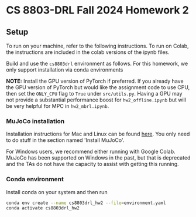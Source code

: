# CS 8803-DRL Fall 2024 Homework 2

## Setup
To run on your machine, refer to the following instructions. To run on Colab, the instructions are included in the colab versions of the ipynb files.

Build and use the `cs8803drl` environment as follows. For this homework, we only support installation via conda environments

**NOTE:** Install the GPU version of PyTorch if preferred. If you already have the GPU version of PyTorch but would like the assignment code to use CPU, then set the `ONLY_CPU` flag to `True` under `src/utils.py`. Having a GPU may not provide a substantial performance boost for `hw2_offline.ipynb` but will be very helpful for MPC in `hw2_mbrl.ipynb`.


### MuJoCo installation
Installation instructions for Mac and Linux can be found [here](https://github.com/openai/mujoco-py?tab=readme-ov-file#install-mujoco). You only need to do stuff in the section named 'Install MuJoCo'. 

For Windows users, we recommend either running with Google Colab. MuJoCo has been supported on Windows in the past, but that is deprecated and the TAs do not have the capacity to assist with getting this running.

### Conda environment
Install conda on your system and then run
```bash
conda env create --name cs8803drl_hw2 --file=environment.yaml
conda activate cs8803drl_hw2
```
